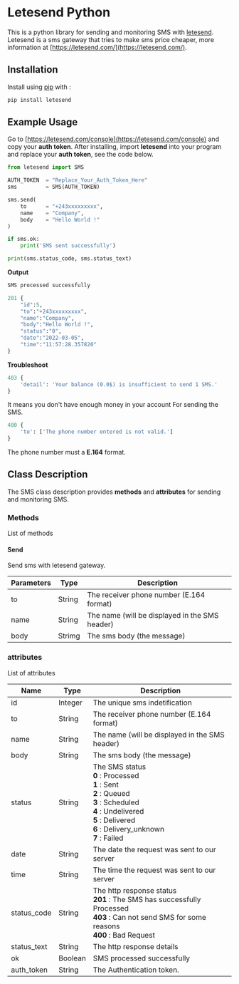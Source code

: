 # Letesend Python

This is a python library for sending and monitoring SMS with [letesend](https://letesend.com/).
Letesend is a sms gateway that tries to make sms price cheaper, more information at [https://letesend.com/](https://letesend.com/).


## Installation

Install using [pip](https://pypi.org/project/letesend/) with :

```sh
pip install letesend
```

## Example Usage

Go to [https://letesend.com/console](https://letesend.com/console) and copy your **auth token**. After installing, import **letesend** into your program and replace your **auth token**, see the code below.


```py
from letesend import SMS

AUTH_TOKEN  = "Replace_Your_Auth_Token_Here"
sms         = SMS(AUTH_TOKEN)

sms.send(
    to      = "+243xxxxxxxxx",
    name    = "Company",
    body    = "Hello World !"
)

if sms.ok:
    print('SMS sent successfully')

print(sms.status_code, sms.status_text)
```

**Output**

```py
SMS processed successfully
```

```py
201 {
    "id":5,
    "to":"+243xxxxxxxxx",
    "name":"Company",
    "body":"Hello World !",
    "status":"0",
    "date":"2022-03-05",
    "time":"11:57:28.357820"
}
```

**Troubleshoot**

```py
403 {
    'detail': 'Your balance (0.0$) is insufficient to send 1 SMS.'
}
```
It means you don't have enough money in your account For sending the SMS.
```py
400 {
    'to': ['The phone number entered is not valid.']
}
```
The phone number must a **E.164** format.


## Class Description

The SMS class description provides **methods** and **attributes** for sending and monitoring SMS.

### Methods

List of methods

#### Send

Send sms with letesend gateway.

| Parameters  | Type | Description |
|-------------|------|-------------|
| to          | String  | The receiver phone number (E.164 format) |
| name        | String  | The name (will be displayed in the SMS header) |
| body        | Strimg  | The sms body (the message) |


### attributes

List of attributes

| Name  | Type | Description |
|-------------|------|-------------|
| id          | Integer| The unique sms indetification |
| to          | String | The receiver phone number (E.164 format)|
| name        | String | The name (will be displayed in the SMS header)|
| body        | String | The sms body (the message) |
| status      | String | The SMS status <br/> **0** : Processed <br/> **1** : Sent <br/> **2** : Queued <br/> **3** : Scheduled <br/> **4** : Undelivered <br/> **5** : Delivered <br/> **6** : Delivery_unknown <br/> **7** : Failed  |
| date        | String | The date the request was sent to our server |
| time        | String | The time the request was sent to our server |
| status_code | String | The http response status <br> **201**  : The SMS has successfully Processed <br/> **403**  : Can not send SMS for some reasons <br/> **400** : Bad Request|
| status_text | String | The http response details |
| ok          | Boolean| SMS processed successfully|
| auth_token  | String | The Authentication token. |


